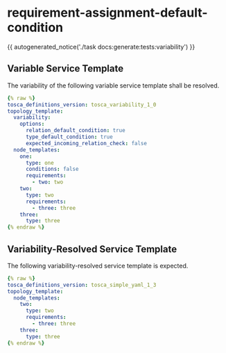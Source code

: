 # requirement-assignment-default-condition

{{ autogenerated_notice('./task docs:generate:tests:variability') }}


## Variable Service Template

The variability of the following variable service template shall be resolved.

```yaml linenums="1"
{% raw %}
tosca_definitions_version: tosca_variability_1_0
topology_template:
  variability:
    options:
      relation_default_condition: true
      type_default_condition: true
      expected_incoming_relation_check: false
  node_templates:
    one:
      type: one
      conditions: false
      requirements:
        - two: two
    two:
      type: two
      requirements:
        - three: three
    three:
      type: three
{% endraw %}
```




## Variability-Resolved Service Template

The following variability-resolved service template is expected.

```yaml linenums="1"
{% raw %}
tosca_definitions_version: tosca_simple_yaml_1_3
topology_template:
  node_templates:
    two:
      type: two
      requirements:
        - three: three
    three:
      type: three
{% endraw %}
```

